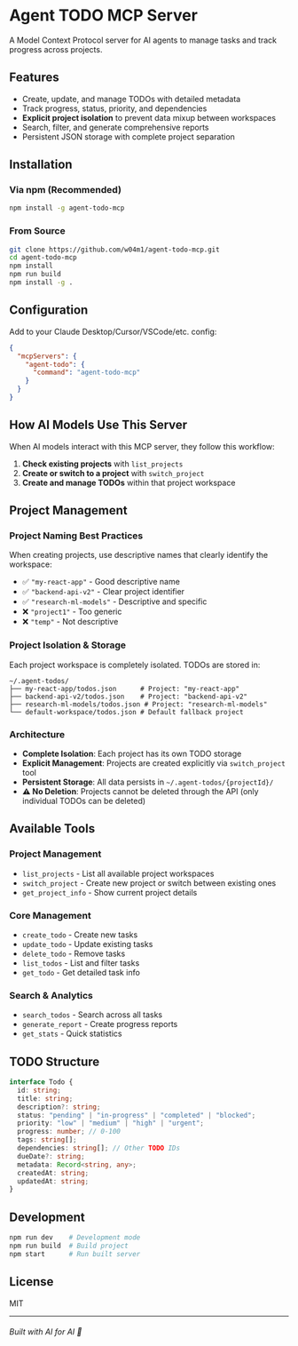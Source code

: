 # Agent TODO MCP Server

A Model Context Protocol server for AI agents to manage tasks and track progress across projects.

## Features

- Create, update, and manage TODOs with detailed metadata
- Track progress, status, priority, and dependencies
- **Explicit project isolation** to prevent data mixup between workspaces
- Search, filter, and generate comprehensive reports
- Persistent JSON storage with complete project separation

## Installation

### Via npm (Recommended)

```bash
npm install -g agent-todo-mcp
```

### From Source

```bash
git clone https://github.com/w04m1/agent-todo-mcp.git
cd agent-todo-mcp
npm install
npm run build
npm install -g .
```

## Configuration

Add to your Claude Desktop/Cursor/VSCode/etc. config:

```json
{
  "mcpServers": {
    "agent-todo": {
      "command": "agent-todo-mcp"
    }
  }
}
```

## How AI Models Use This Server

When AI models interact with this MCP server, they follow this workflow:

1. **Check existing projects** with `list_projects`
2. **Create or switch to a project** with `switch_project`
3. **Create and manage TODOs** within that project workspace

## Project Management

### Project Naming Best Practices

When creating projects, use descriptive names that clearly identify the workspace:

- ✅ `"my-react-app"` - Good descriptive name
- ✅ `"backend-api-v2"` - Clear project identifier
- ✅ `"research-ml-models"` - Descriptive and specific
- ❌ `"project1"` - Too generic
- ❌ `"temp"` - Not descriptive

### Project Isolation & Storage

Each project workspace is completely isolated. TODOs are stored in:

```
~/.agent-todos/
├── my-react-app/todos.json      # Project: "my-react-app"
├── backend-api-v2/todos.json    # Project: "backend-api-v2"
├── research-ml-models/todos.json # Project: "research-ml-models"
└── default-workspace/todos.json # Default fallback project
```

### Architecture

- **Complete Isolation**: Each project has its own TODO storage
- **Explicit Management**: Projects are created explicitly via `switch_project` tool
- **Persistent Storage**: All data persists in `~/.agent-todos/{projectId}/`
- **⚠️ No Deletion**: Projects cannot be deleted through the API (only individual TODOs can be deleted)

## Available Tools

### Project Management

- `list_projects` - List all available project workspaces
- `switch_project` - Create new project or switch between existing ones
- `get_project_info` - Show current project details

### Core Management

- `create_todo` - Create new tasks
- `update_todo` - Update existing tasks
- `delete_todo` - Remove tasks
- `list_todos` - List and filter tasks
- `get_todo` - Get detailed task info

### Search & Analytics

- `search_todos` - Search across all tasks
- `generate_report` - Create progress reports
- `get_stats` - Quick statistics

## TODO Structure

```typescript
interface Todo {
  id: string;
  title: string;
  description?: string;
  status: "pending" | "in-progress" | "completed" | "blocked";
  priority: "low" | "medium" | "high" | "urgent";
  progress: number; // 0-100
  tags: string[];
  dependencies: string[]; // Other TODO IDs
  dueDate?: string;
  metadata: Record<string, any>;
  createdAt: string;
  updatedAt: string;
}
```

## Development

```bash
npm run dev    # Development mode
npm run build  # Build project
npm start      # Run built server
```

## License

MIT

---

###### Built with AI for AI 🤡
